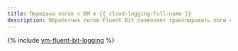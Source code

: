 ```yaml
---
title: Передача логов с ВМ в {{ cloud-logging-full-name }}
description: Обработчик логов Fluent Bit позволяет транслировать логи с виртуальных машин в сервис {{ cloud-logging-full-name }}. Для передачи логов используется модуль Fluent Bit plugin for {{ cloud-logging-full-name }}.
---
```


{% include [vm-fluent-bit-logging](../../_tutorials/security/vm-fluent-bit-logging.md) %}